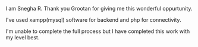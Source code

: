 I am Snegha R. Thank you Grootan for giving me this wonderful oppurtunity. 

I've used xampp(mysql) software for backend and php for connectivity.

I'm unable to complete the full process but I have completed this work with my level best.

